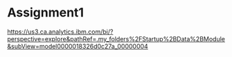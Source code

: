 # Assignment1
https://us3.ca.analytics.ibm.com/bi/?perspective=explore&pathRef=.my_folders%2FStartup%2BData%2BModule&subView=model0000018326d0c27a_00000004
